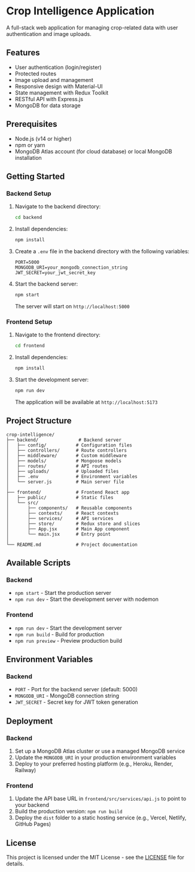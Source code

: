 # Crop Intelligence Application

A full-stack web application for managing crop-related data with user authentication and image uploads.

## Features

- User authentication (login/register)
- Protected routes
- Image upload and management
- Responsive design with Material-UI
- State management with Redux Toolkit
- RESTful API with Express.js
- MongoDB for data storage

## Prerequisites

- Node.js (v14 or higher)
- npm or yarn
- MongoDB Atlas account (for cloud database) or local MongoDB installation

## Getting Started

### Backend Setup

1. Navigate to the backend directory:
   ```bash
   cd backend
   ```

2. Install dependencies:
   ```bash
   npm install
   ```

3. Create a `.env` file in the backend directory with the following variables:
   ```
   PORT=5000
   MONGODB_URI=your_mongodb_connection_string
   JWT_SECRET=your_jwt_secret_key
   ```

4. Start the backend server:
   ```bash
   npm start
   ```
   The server will start on `http://localhost:5000`

### Frontend Setup

1. Navigate to the frontend directory:
   ```bash
   cd frontend
   ```

2. Install dependencies:
   ```bash
   npm install
   ```

3. Start the development server:
   ```bash
   npm run dev
   ```
   The application will be available at `http://localhost:5173`

## Project Structure

```
crop-intelligence/
├── backend/               # Backend server
│   ├── config/           # Configuration files
│   ├── controllers/      # Route controllers
│   ├── middleware/       # Custom middleware
│   ├── models/           # Mongoose models
│   ├── routes/           # API routes
│   ├── uploads/          # Uploaded files
│   ├── .env              # Environment variables
│   └── server.js         # Main server file
│
├── frontend/             # Frontend React app
│   ├── public/           # Static files
│   └── src/
│       ├── components/   # Reusable components
│       ├── contexts/     # React contexts
│       ├── services/     # API services
│       ├── store/        # Redux store and slices
│       ├── App.jsx       # Main App component
│       └── main.jsx      # Entry point
│
└── README.md             # Project documentation
```

## Available Scripts

### Backend
- `npm start` - Start the production server
- `npm run dev` - Start the development server with nodemon

### Frontend
- `npm run dev` - Start the development server
- `npm run build` - Build for production
- `npm run preview` - Preview production build

## Environment Variables

### Backend
- `PORT` - Port for the backend server (default: 5000)
- `MONGODB_URI` - MongoDB connection string
- `JWT_SECRET` - Secret key for JWT token generation

## Deployment

### Backend
1. Set up a MongoDB Atlas cluster or use a managed MongoDB service
2. Update the `MONGODB_URI` in your production environment variables
3. Deploy to your preferred hosting platform (e.g., Heroku, Render, Railway)

### Frontend
1. Update the API base URL in `frontend/src/services/api.js` to point to your backend
2. Build the production version: `npm run build`
3. Deploy the `dist` folder to a static hosting service (e.g., Vercel, Netlify, GitHub Pages)

## License

This project is licensed under the MIT License - see the [LICENSE](LICENSE) file for details.

